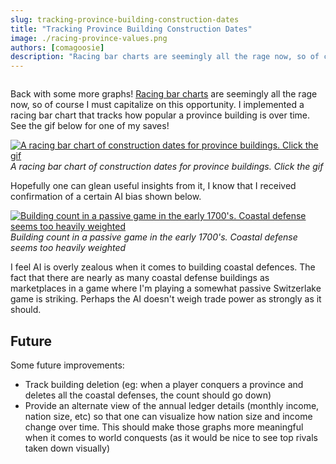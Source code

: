```yaml
---
slug: tracking-province-building-construction-dates
title: "Tracking Province Building Construction Dates"
image: ./racing-province-values.png
authors: [comagoosie]
description: "Racing bar charts are seemingly all the rage now, so of course I must capitalize on this opportunity. I implemented a racing bar chart that tracks how popular a province building is over time. Hopefully one can glean useful insights from it, I know that I received confirmation that the AI is overly zealous when it comes to building coastal defences"
---
```


<div style={{textAlign: "center"}}>
  <img alt="" width={512} height={170} src={require("./racing-province-values.png").default} />
</div>

Back with some more graphs! [Racing bar charts](https://app.flourish.studio/@flourish/bar-chart-race) are seemingly all the rage now, so of course I must capitalize on this opportunity. I implemented a racing bar chart that tracks how popular a province building is over time. See the gif below for one of my saves!

<!--truncate-->

[![A racing bar chart of construction dates for province buildings. Click the gif](building-history.gif)](building-history.gif)
*A racing bar chart of construction dates for province buildings. Click the gif*

Hopefully one can glean useful insights from it, I know that I received confirmation of a certain AI bias shown below.

[![Building count in a passive game in the early 1700's. Coastal defense seems too heavily weighted](coastal.png)](coastal.png)
*Building count in a passive game in the early 1700's. Coastal defense seems too heavily weighted*

I feel AI is overly zealous when it comes to building coastal defences. The fact that there are nearly as many coastal defense buildings as marketplaces in a game where I'm playing a somewhat passive Switzerlake game is striking. Perhaps the AI doesn't weigh trade power as strongly as it should.

## Future

Some future improvements:

- Track building deletion (eg: when a player conquers a province and deletes all the coastal defenses, the count should go down)
- Provide an alternate view of the annual ledger details (monthly income, nation size, etc) so that one can visualize how nation size and income change over time. This should make those graphs more meaningful when it comes to world conquests (as it would be nice to see top rivals taken down visually)